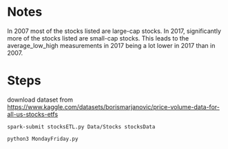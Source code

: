 # Notes
In 2007 most of the stocks listed are large-cap stocks. In 2017, significantly more of the stocks listed are small-cap stocks. This leads to the average_low_high measurements in 2017 being a lot lower in 2017 than in 2007.

# Steps
download dataset from https://www.kaggle.com/datasets/borismarjanovic/price-volume-data-for-all-us-stocks-etfs

`spark-submit stocksETL.py Data/Stocks stocksData`

`python3 MondayFriday.py`